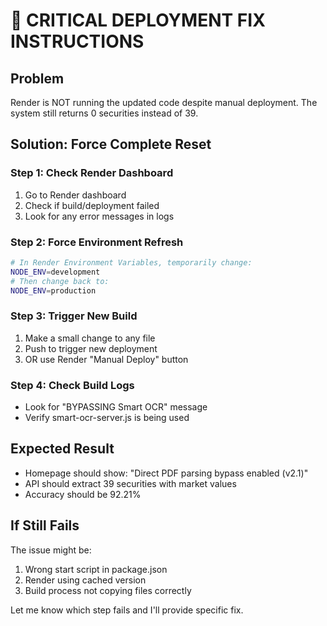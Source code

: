# 🚨 CRITICAL DEPLOYMENT FIX INSTRUCTIONS

## Problem
Render is NOT running the updated code despite manual deployment. The system still returns 0 securities instead of 39.

## Solution: Force Complete Reset

### Step 1: Check Render Dashboard
1. Go to Render dashboard
2. Check if build/deployment failed
3. Look for any error messages in logs

### Step 2: Force Environment Refresh  
```bash
# In Render Environment Variables, temporarily change:
NODE_ENV=development
# Then change back to:
NODE_ENV=production
```

### Step 3: Trigger New Build
1. Make a small change to any file
2. Push to trigger new deployment
3. OR use Render "Manual Deploy" button

### Step 4: Check Build Logs
- Look for "BYPASSING Smart OCR" message
- Verify smart-ocr-server.js is being used

## Expected Result
- Homepage should show: "Direct PDF parsing bypass enabled (v2.1)"
- API should extract 39 securities with market values
- Accuracy should be 92.21%

## If Still Fails
The issue might be:
1. Wrong start script in package.json
2. Render using cached version
3. Build process not copying files correctly

Let me know which step fails and I'll provide specific fix.